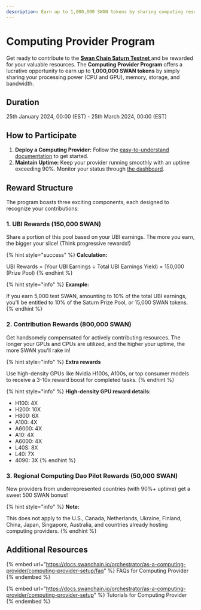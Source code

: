 ```yaml
---
description: Earn up to 1,000,000 SWAN tokens by sharing computing resources
---
```


# Computing Provider Program

Get ready to contribute to the [**Swan Chain Saturn Testnet** ](http://saturn-testnet.swanchain.io/)and be rewarded for your valuable resources. The **Computing Provider Program** offers a lucrative opportunity to earn up to **1,000,000 SWAN tokens** by simply sharing your processing power (CPU and GPU), memory, storage, and bandwidth.

## Duration

25th January 2024, 00:00 (EST) - 25th March 2024, 00:00 (EST)

## **How to Participate**

1. **Deploy a Computing Provider:** Follow the [easy-to-understand documentation](https://docs.swanchain.io/orchestrator/as-a-computing-provider/computing-provider-setup) to get started.
2. **Maintain Uptime:** Keep your provider running smoothly with an uptime exceeding 90%. Monitor your status through [the dashboard](https://orchestrator.swanchain.io/).

## Reward Structure

The program boasts three exciting components, each designed to recognize your contributions:

### **1. UBI Rewards (150,000 SWAN)**

Share a portion of this pool based on your UBI earnings. The more you earn, the bigger your slice! (Think progressive rewards!)

{% hint style="success" %}
**Calculation:**

UBI Rewards = (Your UBI Earnings ÷ Total UBI Earnings Yield) × 150,000 (Prize Pool)
{% endhint %}

{% hint style="info" %}
**Example:**

If you earn 5,000 test SWAN, amounting to 10% of the total UBI earnings, you'll be entitled to 10% of the Saturn Prize Pool, or 15,000 SWAN tokens.
{% endhint %}

### **2. Contribution Rewards (800,000 SWAN)**

Get handsomely compensated for actively contributing resources. The longer your GPUs and CPUs are utilized, and the higher your uptime, the more SWAN you'll rake in!

{% hint style="info" %}
**Extra rewards**

Use high-density GPUs like Nvidia H100s, A100s, or top consumer models to receive a 3-10x reward boost for completed tasks.
{% endhint %}

{% hint style="info" %}
**High-density GPU reward details:**

* H100: 4X
* H200: 10X
* H800: 6X
* A100: 4X
* A6000: 4X
* A10: 4X
* A6000: 4X
* L40S: 8X
* L40: 7X
* 4090: 3X
{% endhint %}

### **3. Regional Computing Dao Pilot Rewards (50,000 SWAN)**

New providers from underrepresented countries (with 90%+ uptime) get a sweet 500 SWAN bonus!

{% hint style="info" %}
**Note:**

This does not apply to the U.S., Canada, Netherlands, Ukraine, Finland, China, Japan, Singapore, Australia, and countries already hosting computing providers.
{% endhint %}

## **Additional Resources**

{% embed url="https://docs.swanchain.io/orchestrator/as-a-computing-provider/computing-provider-setup/faq" %}
FAQs for Computing Provider
{% endembed %}

{% embed url="https://docs.swanchain.io/orchestrator/as-a-computing-provider/computing-provider-setup" %}
Tutorials for Computing Provider
{% endembed %}
